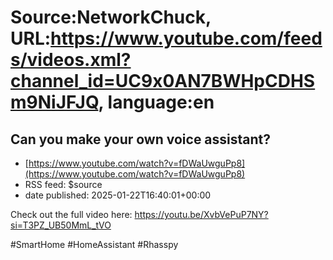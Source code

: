 # Source:NetworkChuck, URL:https://www.youtube.com/feeds/videos.xml?channel_id=UC9x0AN7BWHpCDHSm9NiJFJQ, language:en

## Can you make your own voice assistant?
 - [https://www.youtube.com/watch?v=fDWaUwguPp8](https://www.youtube.com/watch?v=fDWaUwguPp8)
 - RSS feed: $source
 - date published: 2025-01-22T16:40:01+00:00

Check out the full video here:
https://youtu.be/XvbVePuP7NY?si=T3PZ_UB50MmL_tVO

#SmartHome #HomeAssistant #Rhasspy

